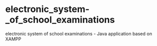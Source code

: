 # electronic_system-_of_school_examinations
electronic system of school examinations - Java application based on XAMPP
